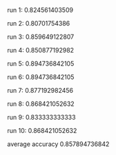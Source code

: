 run 1: 0.824561403509

run 2: 0.80701754386

run 3: 0.859649122807

run 4: 0.850877192982

run 5: 0.894736842105

run 6: 0.894736842105

run 7: 0.877192982456

run 8: 0.868421052632

run 9: 0.833333333333

run 10: 0.868421052632

average accuracy 0.857894736842

